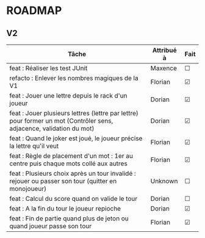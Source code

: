 # ROADMAP

## V2
| Tâche | Attribué à | Fait |
| ----- | ---------- | ---- |
| feat : Réaliser les test JUnit | Maxence | &#x2610; |
| refacto : Enlever les nombres magiques de la V1 | Florian | &#x2611; |
| feat : Jouer une lettre depuis le rack d'un joueur | Dorian | &#x2611; |
| feat : Jouer plusieurs lettres (lettre par lettre) pour former un mot (Contrôler sens, adjacence, validation du mot) | Dorian | &#x2611; |
| feat : Quand le joker est joué, le joueur précise la lettre qu'il veut | Florian | &#x2611; |
| feat : Règle de placement d'un mot : 1er au centre puis chaque mots collé aux autres | Florian | &#x2611; |
| feat : Plusieurs choix après un tour invalidé : rejouer ou passer son tour (quitter en monojoueur) | Unknown | &#x2610; |
| feat : Calcul du score quand on valide le tour | Dorian | &#x2610; |
| feat : A la fin du tour le joueur repioche | Dorian | &#x2611; |
| feat : Fin de partie quand plus de jeton ou quand joueur passe son tour | Florian | &#x2611; |